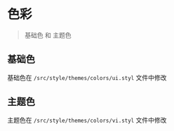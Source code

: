 # 色彩

> 基础色 和 主题色

## 基础色

基础色在 `/src/style/themes/colors/ui.styl` 文件中修改

<color></color>
<color type="red"></color>
<color type="green"></color>
<color type="yellow"></color>
<color type="neutrals"></color>

## 主题色

主题色在 `/src/style/themes/colors/vi.styl` 文件中修改

<color type="vi"></color>

<script>
  import color from '@/pages/demo/Color.vue';

  export default {
    components: {
      color
    }
  }
</script>